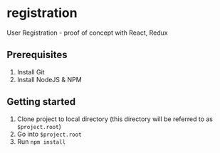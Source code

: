 # registration
User Registration - proof of concept with React, Redux

## Prerequisites
1. Install Git
2. Install NodeJS & NPM

## Getting started
1. Clone project to local directory (this directory will be referred to as `$project.root`)
2. Go into `$project.root`
3. Run `npm install`
